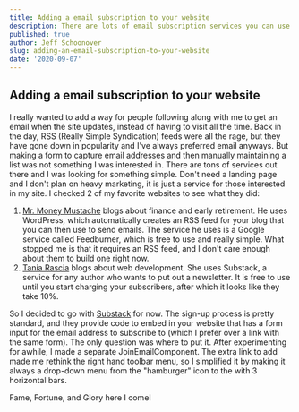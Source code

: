 ```yaml
---
title: Adding a email subscription to your website
description: There are lots of email subscription services you can use to let people know when your website is updated with new content.  How I chose and added a Substack newsletter to this site.   
published: true
author: Jeff Schoonover
slug: adding-an-email-subscription-to-your-website
date: '2020-09-07'
---
```


## Adding a email subscription to your website

I really wanted to add a way for people following along with me to get an email when the site updates, instead of having to visit all the time.  Back in the day, RSS (Really Simple Syndication) feeds were all the rage, but they have gone down in popularity and I've always preferred email anyways.  But making a form to capture email addresses and then manually maintaining a list was not something I was interested in.  There are tons of services out there and I was looking for something simple.  Don't need a landing page and I don't plan on heavy marketing, it is just a service for those interested in my site.  I checked 2 of my favorite websites to see what they did:

1. [Mr. Money Mustache](https://www.mrmoneymustache.com/) blogs about finance and early retirement.  He uses WordPress, which automatically creates an RSS feed for your blog that you can then use to send emails.  The service he uses is a Google service called Feedburner, which is free to use and really simple.  What stopped me is that it requires an RSS feed, and I don't care enough about them to build one right now.
2. [Tania Rascia](https://www.taniarascia.com/) blogs about web development.  She uses Substack, a service for any author who wants to put out a newsletter.  It is free to use until you start charging your subscribers, after which it looks like they take 10%.  

So I decided to go with [Substack](https://substack.com/) for now.  The sign-up process is pretty standard, and they provide code to embed in your website that has a form input for the email address to subscribe to (which I prefer over a link with the same form).  The only question was where to put it.  After experimenting for awhile, I made a separate JoinEmailComponent.  The extra link to add made me rethink the right hand toolbar menu, so I simplified it by making it always a drop-down menu from the "hamburger" icon to the with 3 horizontal bars.  

Fame, Fortune, and Glory here I come!

